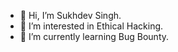 - 👋 Hi, I’m Sukhdev Singh.
- 👀 I’m interested in Ethical Hacking.
- 🌱 I’m currently learning Bug Bounty.
